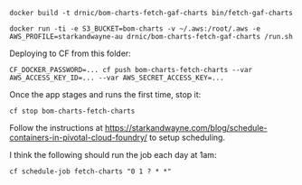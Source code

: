 
```plain
docker build -t drnic/bom-charts-fetch-gaf-charts bin/fetch-gaf-charts
```

```plain
docker run -ti -e S3_BUCKET=bom-charts -v ~/.aws:/root/.aws -e AWS_PROFILE=starkandwayne-au drnic/bom-charts-fetch-gaf-charts /run.sh
```

Deploying to CF from this folder:

```plain
CF_DOCKER_PASSWORD=... cf push bom-charts-fetch-charts --var AWS_ACCESS_KEY_ID=... --var AWS_SECRET_ACCESS_KEY=...
```

Once the app stages and runs the first time, stop it:

```plain
cf stop bom-charts-fetch-charts
```

Follow the instructions at https://starkandwayne.com/blog/schedule-containers-in-pivotal-cloud-foundry/ to setup scheduling.

I think the following should run the job each day at 1am:

```plain
cf schedule-job fetch-charts "0 1 ? * *"
```